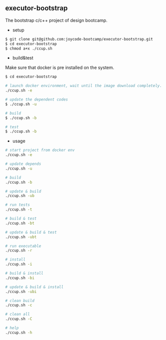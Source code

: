 ## executor-bootstrap

The bootstrap c/c++ project of design bootcamp.

- setup

```sh
$ git clone git@github.com:joycode-bootcamp/executor-bootstrap.git
$ cd executor-bootstrap
$ chmod a+x ./ccup.sh
```

- build&test

Make sure that docker is pre installed on the system.

```sh
$ cd executor-bootstrap

# launch docker environment, wait until the image download completely.
./ccup.sh -e

# update the dependent codes
$ ./ccup.sh -u

# build
$ ./ccup.sh -b

# test
$ ./ccup.sh -b
```

- usage

```sh
# start project from docker env
./ccup.sh -e

# update depends
./ccup.sh -u

# build
./ccup.sh -b

# update & build
./ccup.sh -ub

# run tests
./ccup.sh -t

# build & test
./ccup.sh -bt

# update & build & test
./ccup.sh -ubt

# run executable
./ccup.sh -r

# install
./ccup.sh -i

# build & install
./ccup.sh -bi

# update & build & install
./ccup.sh -ubi

# clean build
./ccup.sh -c

# clean all
./ccup.sh -C

# help
./ccup.sh -h
```
